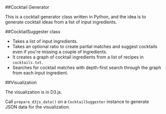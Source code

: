 ##Cocktail Generator

This is a cocktail generator class written in Python, and the idea is to generate cocktail ideas from a list of input ingredients.

##CocktailSuggester class

*   Takes a list of input ingredients.
*   Takes an optional ratio to create partial matches and suggest cocktails even if you're missing a couple of ingredients.
*   It creates a graph of cocktail ingredients from a list of recipes in `cocktails.txt`.
*   Searches for cocktail matches with depth-first search through the graph from each input ingredient.

##Visualization

The visualization is in D3.js.

Call `prepare_d3js_data()` on a `CocktailSuggester` instance to generate JSON data for the visualization.